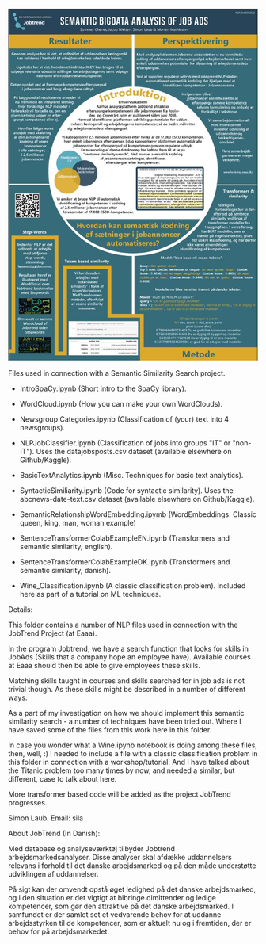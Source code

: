<p align="center">
  <img src="PosterSprogTeknologiVers1.jpg" alt="Poster SprogTeknologisk Konference, KU 2022. " title="Poster SprogTeknologisk Konference, KU 2022.">
</p>

Files used in connection with a Semantic Similarity Search project.


- IntroSpaCy.ipynb 
(Short intro to the SpaCy library).

- WordCloud.ipynb 
(How you can make your own WordClouds).

- Newsgroup Categories.ipynb 
(Classification of (your) text into 4 newsgroups).

- NLPJobClassifier.ipynb
(Classification of jobs into groups "IT" or "non-IT").
Uses the datajobsposts.csv dataset
(available elsewhere on Github/Kaggle).

- BasicTextAnalytics.ipynb 
(Misc. Techniques for basic text analytics).

- SyntacticSimiliarity.ipynb 
(Code for syntactic similarity).
Uses the abcnews-date-text.csv dataset
(available elsewhere on Github/Kaggle).

- SemanticRelationshipWordEmbedding.ipymb
(WordEmbeddings. Classic queen, king, man, woman example)

- SentenceTransformerColabExampleEN.ipynb
(Transformers and semantic similarity, english).

- SentenceTransformerColabExampleDK.ipynb
(Transformers and semantic similarity, danish).

- Wine_Classification.ipynb 
(A classic classification problem). 
Included here as part of a tutorial on ML techniques.




Details:

This folder contains a number of NLP files used in connection with the JobTrend Project (at Eaaa).

In the program Jobtrend, we have a search function that looks for skills in JobAds
(Skills that a company hope an employee have). Available courses at Eaaa should then
be able to give employees these skills.

Matching skills taught in courses and skills searched for in job ads is not trivial though.
As these skills might be described in a number of different ways.

As a part of my investigation on how we should implement this semantic similarity search - a
number of techniques have been tried out. Where I have saved some of the files from this work
here in this folder.

In case you wonder what a Wine.ipynb notebook is doing among these files, then, well, :) 
I needed to include a file with a classic classification problem 
in this folder in connection with a workshop/tutorial. And I have talked about the Titanic
problem too many times by now, and needed a similar, but different, case to talk about here.

More transformer based code will be added as the project JobTrend progresses.

Simon Laub.
Email: sila

About JobTrend
(In Danish):

Med database og analyseværktøj tilbyder Jobtrend arbejdsmarkedsanalyser. 
Disse analyser skal afdække uddannelsers relevans i forhold til det 
danske arbejdsmarked og på den måde understøtte udviklingen af uddannelser.

På sigt kan der omvendt opstå øget ledighed på det danske arbejdsmarked, 
og i den situation er det vigtigt at bibringe dimittender og ledige kompetencer, 
som gør den attraktive på det danske arbejdsmarked. I samfundet er der samlet set et vedvarende
behov for at uddanne arbejdsstyrken til de kompetencer, som er aktuelt nu og i fremtiden, der er behov for på arbejdsmarkedet.


